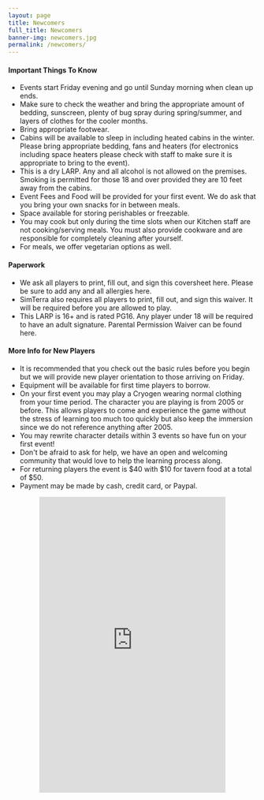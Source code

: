 ```yaml
---
layout: page
title: Newcomers
full_title: Newcomers
banner-img: newcomers.jpg
permalink: /newcomers/
---
```

<div class="row">
  <div class="pull-left col-md-6"><h4>Important Things To Know</h4>
    <ul>
      <li>Events start Friday evening and go until Sunday morning when clean up ends.</li>
      <li>Make sure to check the weather and bring the appropriate amount of bedding, sunscreen, plenty of bug spray during spring/summer, and layers of clothes for the cooler months.</li>
      <li>Bring appropriate footwear.</li>
      <li>Cabins will be available to sleep in including heated cabins in the winter. Please bring appropriate bedding, fans and heaters (for electronics including space heaters please check with staff to make sure it is appropriate to bring to the event).</li>
      <li>This is a dry LARP. Any and all alcohol is not allowed on the premises. Smoking is permitted for those 18 and over provided they are 10 feet away from the cabins.</li>
      <li>Event Fees and Food will be provided for your first event. We do ask that you bring your own snacks for in between meals.</li>
      <li>Space available for storing perishables or freezable.</li>
      <li>You may cook but only during the time slots when our Kitchen staff are not cooking/serving meals. You must also provide cookware and are responsible for completely cleaning after yourself.</li>
      <li>For meals, we offer vegetarian options as well.</li>
    </ul>
  </div>
  <div class="pull-left col-md-6"><h4>Paperwork</h4>
    <ul>
      <li>We ask all players to print, fill out, and sign this coversheet here. Please be sure to add any and all allergies here.</li>
      <li>SimTerra also requires all players to print, fill out, and sign this waiver. It will be required before you are allowed to play.</li>
      <li>This LARP is 16+ and is rated PG16. Any player under 18 will be required to have an adult signature. Parental Permission Waiver can be found here.</li>
    </ul>
  </div>
  <div class="pull-left col-md-6"><h4>More Info for New Players</h4>
    <ul>
      <li>It is recommended that you check out the basic rules before you begin but we will provide new player orientation to those arriving on Friday.</li>
      <li>Equipment will be available for first time players to borrow.</li>
      <li>On your first event you may play a Cryogen wearing normal clothing from your time period. The character you are playing is from 2005 or before. This allows players to come and experience the game without the stress of learning too much too quickly but also keep the immersion since we do not reference anything after 2005.</li>
      <li>You may rewrite character details within 3 events so have fun on your first event!</li>
      <li>Don't be afraid to ask for help, we have an open and welcoming community that would love to help the learning process along.</li>
      <li>For returning players the event is $40 with $10 for tavern food at a total of $50.</li>
      <li>Payment may be made by cash, credit card, or Paypal.</li>
    </ul>
  </div>
</div>

<iframe src="https://www.google.com/maps/embed?pb=!1m16!1m12!1m3!1d35283.833178662746!2d-77.37794801255981!3d38.5872228513607!2m3!1f0!2f0!3f0!3m2!1i1024!2i768!4f13.1!2m1!1scabin+camp!5e0!3m2!1sen!2sus!4v1459218048883" width="75%" height="600" frameborder="0" style="border:0; margin: 0 auto; display: block;" allowfullscreen></iframe>